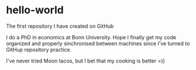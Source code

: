 # hello-world
The first repository I have created on GitHub

I do a PhD in economics at Bonn University. Hope I finally get my code organized and properly sinchronised between machines since I've turned to GitHup repository practice.

I've never tried Moon tacos, but I bet that my cooking is better =))
